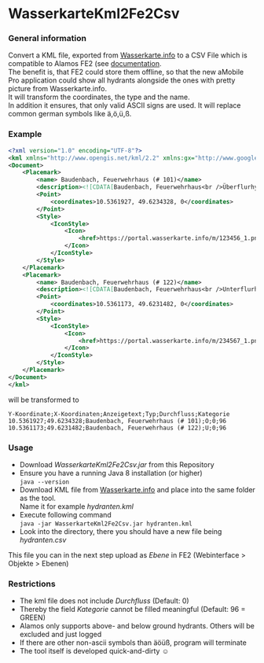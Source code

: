 # WasserkarteKml2Fe2Csv

### General information
Convert a KML file, exported from [Wasserkarte.info](https://www.wasserkarte.info/) to a CSV File which is compatible to Alamos FE2 (see [documentation](https://alamos-support.atlassian.net/wiki/spaces/documentation/pages/647397380/Ebenen#Hydranten-%C3%BCber-CSV-Import).  
The benefit is, that FE2 could store them offline, so that the new aMobile Pro application could show all hydrants alongside the ones with pretty picture from Wasserkarte.info.  
It will transform the coordinates, the type and the name.  
In addition it ensures, that only valid ASCII signs are used. It will replace common german symbols like ä,ö,ü,ß.

### Example
```xml
<?xml version="1.0" encoding="UTF-8"?>
<kml xmlns="http://www.opengis.net/kml/2.2" xmlns:gx="http://www.google.com/kml/ext/2.2">
<Document>
    <Placemark>
        <name> Baudenbach, Feuerwehrhaus (# 101)</name>
        <description><![CDATA[Baudenbach, Feuerwehrhaus<br />Überflurhydrant<br />2x B<br /><a href=\https://portal.wasserkarte.info/watermap/waterSource/123546\>Details</a>]]></description>
        <Point>
            <coordinates>10.5361927, 49.6234328, 0</coordinates>
        </Point>
        <Style>
            <IconStyle>
                <Icon>
                    <href>https://portal.wasserkarte.info/m/123456_1.png</href>
                </Icon>
            </IconStyle>
        </Style>
    </Placemark>
    <Placemark>
        <name> Baudenbach, Feuerwehrhaus (# 122)</name>
        <description><![CDATA[Baudenbach, Feuerwehrhaus<br />Unterflurhydrant<br /><br /><a href=\https://portal.wasserkarte.info/watermap/waterSource/234567\>Details</a>]]></description>
        <Point>
            <coordinates>10.5361173, 49.6231482, 0</coordinates>
        </Point>
        <Style>
            <IconStyle>
                <Icon>
                    <href>https://portal.wasserkarte.info/m/234567_1.png</href>
                </Icon>
            </IconStyle>
        </Style>
    </Placemark>
</Document>
</kml>
```
will be transformed to
```csv
Y-Koordinate;X-Koordinaten;Anzeigetext;Typ;Durchfluss;Kategorie
10.5361927;49.6234328;Baudenbach, Feuerwehrhaus (# 101);O;0;96
10.5361173;49.6231482;Baudenbach, Feuerwehrhaus (# 122);U;0;96
```
### Usage
* Download *WasserkarteKml2Fe2Csv.jar* from this Repository
* Ensure you have a running Java 8 installation (or higher)  
  ```java --version```
* Download KML file from [Wasserkarte.info](https://portal.wasserkarte.info/exporter/export/overview) and place into the same folder as the tool.  
  Name it for example *hydranten.kml*
* Execute following command  
  ```java -jar WasserkarteKml2Fe2Csv.jar hydranten.kml```
* Look into the directory, there you should have a new file being *hydranten.csv*

This file you can in the next step upload as *Ebene* in FE2 (Webinterface > Objekte > Ebenen)

### Restrictions

* The kml file does not include *Durchfluss* (Default: 0)
* Thereby the field *Kategorie* cannot be filled meaningful (Default: 96 = GREEN)
* Alamos only supports above- and below ground hydrants. Others will be excluded and just logged
* If there are other non-ascii symbols than äöüß, program will terminate
* The tool itself is developed quick-and-dirty :relaxed:
